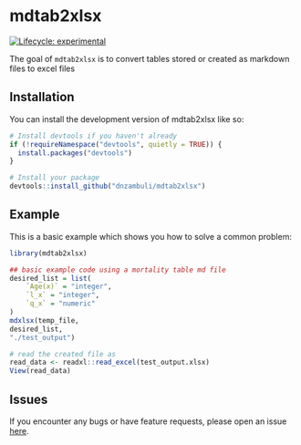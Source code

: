 
# mdtab2xlsx

<!-- badges: start -->
[![Lifecycle: experimental](https://img.shields.io/badge/lifecycle-experimental-orange.svg)](https://lifecycle.r-lib.org/articles/stages.html#experimental)
<!-- badges: end -->

The goal of `mdtab2xlsx` is to convert tables stored or created as markdown files to excel files 

## Installation

You can install the development version of mdtab2xlsx like so:

``` r
# Install devtools if you haven't already
if (!requireNamespace("devtools", quietly = TRUE)) {
  install.packages("devtools")
}

# Install your package
devtools::install_github("dnzambuli/mdtab2xlsx")
```

## Example

This is a basic example which shows you how to solve a common problem:

``` r
library(mdtab2xlsx)

## basic example code using a mortality table md file
desired_list = list(
    `Age(x)` = "integer",
    `l_x` = "integer",
    `q_x` = "numeric"
)
mdxlsx(temp_file,
desired_list,
"./test_output")

# read the created file as 
read_data <- readxl::read_excel(test_output.xlsx)
View(read_data)
```

## Issues

If you encounter any bugs or have feature requests, please open an issue [here](https://github.com/dnzambuli/mdtab2xlsx/issues).
